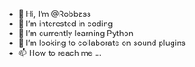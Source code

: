 - 👋 Hi, I’m @Robbzss
- 👀 I’m interested in coding
- 🌱 I’m currently learning Python
- 💞️ I’m looking to collaborate on sound plugins
- 📫 How to reach me ...

<!---
Robbzss/Robbzss is a ✨ special ✨ repository because its `README.md` (this file) appears on your GitHub profile.
You can click the Preview link to take a look at your changes.
--->
